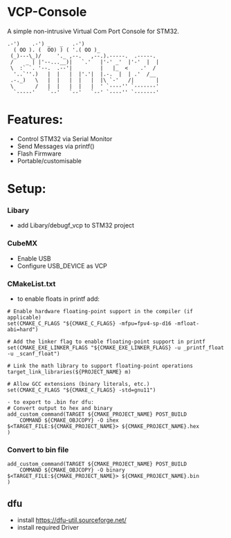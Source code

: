# VCP-Console
A simple non-intrusive
Virtual Com Port Console for STM32.
```
.-')    .-') _   _   .-')
  ( OO ). (  OO) ) ( '.( OO )_
 (_)---\_)/     '._ ,--.   ,--.).-----.  .-----.  
 /    _ | |'--...__)|   `.'   |'-' _'  |'-'  |  | 
 \  :` `. '--.  .--'|         |   |_  <    .'  /  
  '..`''.)   |  |   |  |'.'|  |.-.  |  | .'  /__  
 .-._)   \   |  |   |  |   |  |\ `-'   /|       | 
 \       /   |  |   |  |   |  ' `----'' `-------' 
  `-----'    `--'   `--'   `--' `----'' `-------' 
```

# Features:
- Control STM32 via Serial Monitor
- Send Messages via printf()
- Flash Firmware
- Portable/customisable

# Setup:
### Libary
- add Libary/debugf_vcp to STM32 project

### CubeMX
- Enable USB
- Configure USB_DEVICE as VCP

### CMakeList.txt
- to enable floats in printf add:
```
# Enable hardware floating-point support in the compiler (if applicable)
set(CMAKE_C_FLAGS "${CMAKE_C_FLAGS} -mfpu=fpv4-sp-d16 -mfloat-abi=hard")

# Add the linker flag to enable floating-point support in printf
set(CMAKE_EXE_LINKER_FLAGS "${CMAKE_EXE_LINKER_FLAGS} -u _printf_float -u _scanf_float")

# Link the math library to support floating-point operations
target_link_libraries(${PROJECT_NAME} m)

# Allow GCC extensions (binary literals, etc.)
set(CMAKE_C_FLAGS "${CMAKE_C_FLAGS} -std=gnu11")

- to export to .bin for dfu:
# Convert output to hex and binary
add_custom_command(TARGET ${CMAKE_PROJECT_NAME} POST_BUILD
    COMMAND ${CMAKE_OBJCOPY} -O ihex $<TARGET_FILE:${CMAKE_PROJECT_NAME}> ${CMAKE_PROJECT_NAME}.hex
)
```
### Convert to bin file
```
add_custom_command(TARGET ${CMAKE_PROJECT_NAME} POST_BUILD
    COMMAND ${CMAKE_OBJCOPY} -O binary $<TARGET_FILE:${CMAKE_PROJECT_NAME}> ${CMAKE_PROJECT_NAME}.bin
)
```
## dfu
- install https://dfu-util.sourceforge.net/
- install required Driver 
